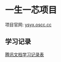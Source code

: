 # 一生一芯项目

项目官网: [ysyx.oscc.cc](https://ysyx.oscc.cc)

## 学习记录

[腾讯文档学习记录表](https://docs.qq.com/sheet/DZm9qZFdweXdJTmlO?tab=ss_znqexa&viewId=vnucy5)
